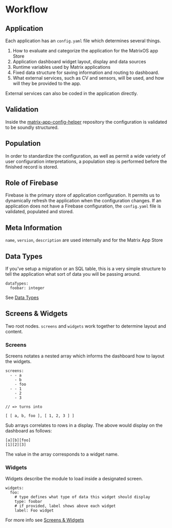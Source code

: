 # Workflow

## Application
Each application has an `config.yaml` file which determines several things.

1. How to evaluate and categorize the application for the MatrixOS app Store
1. Application dashboard widget layout, display and data sources
1. Runtime variables used by Matrix applications
1. Fixed data structure for saving information and routing to dashboard.
1. What external services, such as CV and sensors, will be used, and how will they be provided to the app.

External services can also be coded in the application directly.

## Validation
Inside the [matrix-app-config-helper](https://github.com/matrix-io/matrix-app-config-helper) repository the configuration is validated to be soundly structured.

## Population
In order to standardize the configuration, as well as permit a wide variety of user configuration interpretations, a population step is performed before the finished record is stored.

## Role of Firebase
Firebase is the primary store of application configuration. It permits us to dynamically refresh the application when the configuration changes. If an application does not have a Firebase configuration, the `config.yaml` file is validated, populated and stored.

## Meta Information
`name`, `version`, `description` are used internally and for the Matrix App Store


## Data Types
If you've setup a migration or an SQL table, this is a very simple structure to tell the application what sort of data you will be passing around.

```
dataTypes:
  foobar: integer
```

See [Data Types](datatypes.md)

## Screens & Widgets
Two root nodes. `screens` and `widgets` work together to determine layout and content.

### Screens
Screens notates a nested array which informs the dashboard how to layout the widgets.
```
screens:
  - - a
    - b
    - foo
  - - 1
    - 2
    - 3

// => turns into

[ [ a, b, foo ], [ 1, 2, 3 ] ]
```
Sub arrays correlates to rows in a display.
The above would display on the dashboard as follows:
```
[a][b][foo]
[1][2][3]
```
The value in the array corresponds to a widget name.

### Widgets
Widgets describe the module to load inside a designated screen.
```
widgets:
  foo:
    # type defines what type of data this widget should display
    type: foobar
    # if provided, label shows above each widget
    label: Foo widget
```

For more info see [Screens & Widgets](screens.md)
